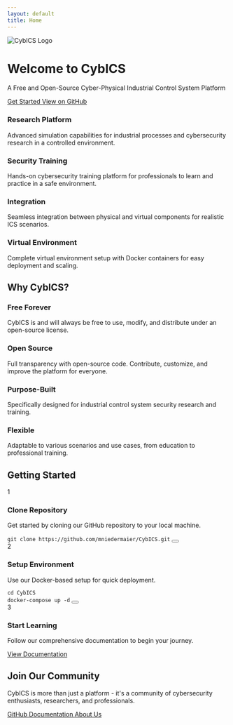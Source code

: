 ```yaml
---
layout: default
title: Home
---
```


<div class="hero-section">
    <div class="logo-container">
        <img src="{{ '/assets/images/CybICS_logo.png' | relative_url }}" alt="CybICS Logo" class="main-logo">
    </div>
    <h1 class="hero-title">Welcome to CybICS</h1>
    <p class="hero-subtitle">A Free and Open-Source Cyber-Physical Industrial Control System Platform</p>
    <div class="hero-buttons">
        <a href="{{ '/docs' | relative_url }}" class="primary-button">
            <i class="fas fa-book-open"></i> Get Started
        </a>
        <a href="https://github.com/mniedermaier/CybICS" class="secondary-button">
            <i class="fab fa-github"></i> View on GitHub
        </a>
    </div>
</div>

<section class="features-grid">
    <div class="feature-card">
        <i class="fas fa-microscope feature-icon"></i>
        <h3>Research Platform</h3>
        <p>Advanced simulation capabilities for industrial processes and cybersecurity research in a controlled environment.</p>
    </div>
    <div class="feature-card">
        <i class="fas fa-shield-halved feature-icon"></i>
        <h3>Security Training</h3>
        <p>Hands-on cybersecurity training platform for professionals to learn and practice in a safe environment.</p>
    </div>
    <div class="feature-card">
        <i class="fas fa-puzzle-piece feature-icon"></i>
        <h3>Integration</h3>
        <p>Seamless integration between physical and virtual components for realistic ICS scenarios.</p>
    </div>
    <div class="feature-card">
        <i class="fas fa-network-wired feature-icon"></i>
        <h3>Virtual Environment</h3>
        <p>Complete virtual environment setup with Docker containers for easy deployment and scaling.</p>
    </div>
</section>

<section class="why-section">
    <h2><i class="fas fa-star"></i> Why CybICS?</h2>
    <div class="why-grid">
        <div class="why-item">
            <i class="fas fa-gift why-icon"></i>
            <h3>Free Forever</h3>
            <p>CybICS is and will always be free to use, modify, and distribute under an open-source license.</p>
        </div>
        <div class="why-item">
            <i class="fas fa-code why-icon"></i>
            <h3>Open Source</h3>
            <p>Full transparency with open-source code. Contribute, customize, and improve the platform for everyone.</p>
        </div>
        <div class="why-item">
            <i class="fas fa-bullseye why-icon"></i>
            <h3>Purpose-Built</h3>
            <p>Specifically designed for industrial control system security research and training.</p>
        </div>
        <div class="why-item">
            <i class="fas fa-arrows-rotate why-icon"></i>
            <h3>Flexible</h3>
            <p>Adaptable to various scenarios and use cases, from education to professional training.</p>
        </div>
    </div>
</section>

<section class="get-started">
    <h2><i class="fas fa-rocket"></i> Getting Started</h2>
    <div class="steps-container">
        <div class="step">
            <span class="step-number">1</span>
            <h3>Clone Repository</h3>
            <p>Get started by cloning our GitHub repository to your local machine.</p>
            <div class="code-block">
                <code>git clone https://github.com/mniedermaier/CybICS.git</code>
                <button class="copy-button" onclick="copyCode(this)">
                    <i class="fas fa-copy"></i>
                </button>
            </div>
        </div>
        <div class="step">
            <span class="step-number">2</span>
            <h3>Setup Environment</h3>
            <p>Use our Docker-based setup for quick deployment.</p>
            <div class="code-block">
                <code>cd CybICS
docker-compose up -d</code>
                <button class="copy-button" onclick="copyCode(this)">
                    <i class="fas fa-copy"></i>
                </button>
            </div>
        </div>
        <div class="step">
            <span class="step-number">3</span>
            <h3>Start Learning</h3>
            <p>Follow our comprehensive documentation to begin your journey.</p>
            <a href="{{ '/docs' | relative_url }}" class="cta-button">
                <i class="fas fa-book"></i> View Documentation
            </a>
        </div>
    </div>
</section>

<section class="community">
    <h2><i class="fas fa-users"></i> Join Our Community</h2>
    <p>CybICS is more than just a platform - it's a community of cybersecurity enthusiasts, researchers, and professionals.</p>
    <div class="community-links">
        <a href="https://github.com/mniedermaier/CybICS" class="community-button">
            <i class="fab fa-github"></i> GitHub
        </a>
        <a href="{{ '/docs' | relative_url }}" class="community-button">
            <i class="fas fa-book"></i> Documentation
        </a>
        <a href="{{ '/about' | relative_url }}" class="community-button">
            <i class="fas fa-info-circle"></i> About Us
        </a>
    </div>
</section>

<script>
function copyCode(button) {
    const codeBlock = button.parentElement.querySelector('code');
    const textArea = document.createElement('textarea');
    textArea.value = codeBlock.textContent;
    document.body.appendChild(textArea);
    textArea.select();
    document.execCommand('copy');
    document.body.removeChild(textArea);
    
    // Show feedback
    const originalIcon = button.innerHTML;
    button.innerHTML = '<i class="fas fa-check"></i>';
    button.classList.add('copied');
    
    setTimeout(() => {
        button.innerHTML = originalIcon;
        button.classList.remove('copied');
    }, 2000);
}
</script> 